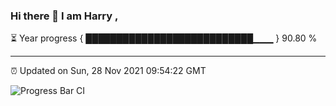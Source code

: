 ### Hi there 👋 I am Harry , 

⏳ Year progress { ███████████████████████████▁▁▁ } 90.80 %

---

⏰ Updated on Sun, 28 Nov 2021 09:54:22 GMT

![Progress Bar CI](https://github.com/duykhang68/duykhang68/workflows/Progress%20Bar%20CI/badge.svg)
